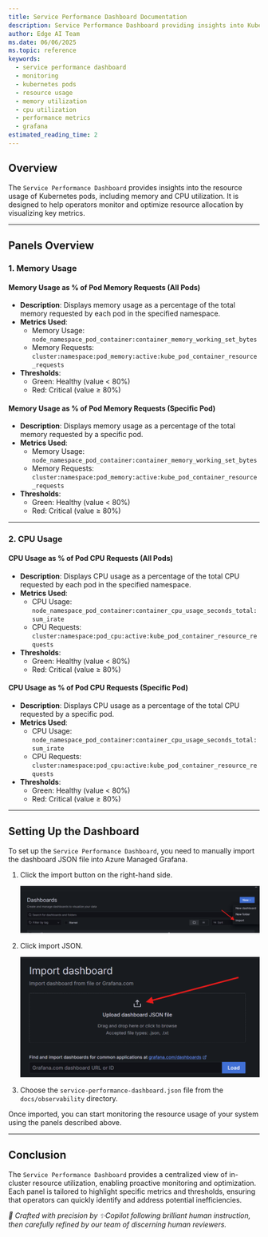 ```yaml
---
title: Service Performance Dashboard Documentation
description: Service Performance Dashboard providing insights into Kubernetes pod resource usage, including memory and CPU utilization for monitoring and optimization
author: Edge AI Team
ms.date: 06/06/2025
ms.topic: reference
keywords:
  - service performance dashboard
  - monitoring
  - kubernetes pods
  - resource usage
  - memory utilization
  - cpu utilization
  - performance metrics
  - grafana
estimated_reading_time: 2
---
```


## Overview

The `Service Performance Dashboard` provides insights into the resource usage of Kubernetes pods, including memory and CPU utilization. It is designed to help operators monitor and optimize resource allocation by visualizing key metrics.

---

## Panels Overview

### 1. **Memory Usage**

#### **Memory Usage as % of Pod Memory Requests (All Pods)**

- **Description**: Displays memory usage as a percentage of the total memory requested by each pod in the specified namespace.
- **Metrics Used**:
  - Memory Usage: `node_namespace_pod_container:container_memory_working_set_bytes`
  - Memory Requests: `cluster:namespace:pod_memory:active:kube_pod_container_resource_requests`
- **Thresholds**:
  - Green: Healthy (value < 80%)
  - Red: Critical (value ≥ 80%)

#### **Memory Usage as % of Pod Memory Requests (Specific Pod)**

- **Description**: Displays memory usage as a percentage of the total memory requested by a specific pod.
- **Metrics Used**:
  - Memory Usage: `node_namespace_pod_container:container_memory_working_set_bytes`
  - Memory Requests: `cluster:namespace:pod_memory:active:kube_pod_container_resource_requests`
- **Thresholds**:
  - Green: Healthy (value < 80%)
  - Red: Critical (value ≥ 80%)

---

### 2. **CPU Usage**

#### **CPU Usage as % of Pod CPU Requests (All Pods)**

- **Description**: Displays CPU usage as a percentage of the total CPU requested by each pod in the specified namespace.
- **Metrics Used**:
  - CPU Usage: `node_namespace_pod_container:container_cpu_usage_seconds_total:sum_irate`
  - CPU Requests: `cluster:namespace:pod_cpu:active:kube_pod_container_resource_requests`
- **Thresholds**:
  - Green: Healthy (value < 80%)
  - Red: Critical (value ≥ 80%)

#### **CPU Usage as % of Pod CPU Requests (Specific Pod)**

- **Description**: Displays CPU usage as a percentage of the total CPU requested by a specific pod.
- **Metrics Used**:
  - CPU Usage: `node_namespace_pod_container:container_cpu_usage_seconds_total:sum_irate`
  - CPU Requests: `cluster:namespace:pod_cpu:active:kube_pod_container_resource_requests`
- **Thresholds**:
  - Green: Healthy (value < 80%)
  - Red: Critical (value ≥ 80%)

---

## Setting Up the Dashboard

To set up the `Service Performance Dashboard`, you need to manually import the dashboard JSON file into Azure Managed Grafana.

1. Click the import button on the right-hand side.

   ![import button](./assets/import-button.png)

2. Click import JSON.

   ![import json](./assets/import-json.png)

3. Choose the `service-performance-dashboard.json` file from the `docs/observability` directory.

Once imported, you can start monitoring the resource usage of your system using the panels described above.

---

## Conclusion

The `Service Performance Dashboard` provides a centralized view of in-cluster resource utilization, enabling proactive monitoring and optimization. Each panel is tailored to highlight specific metrics and thresholds, ensuring that operators can quickly identify and address potential inefficiencies.

<!-- markdownlint-disable MD036 -->
*🤖 Crafted with precision by ✨Copilot following brilliant human instruction,
then carefully refined by our team of discerning human reviewers.*
<!-- markdownlint-enable MD036 -->
